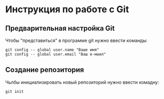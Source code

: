 # **Инструкция по работе с Git**

## Предварительная настройка Git

Чтобы "представиться" в программе git нужно ввести команды:

    git config -- global user.name "Ваше имя"
    git config -- global user.email "Ваш е-маил"

## Создание репозитория

Чьлбы инициализировать новый репозиторий нужно ввести комадну:

    git init
